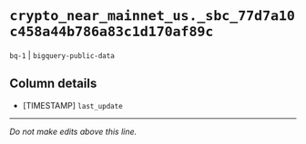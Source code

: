 # `crypto_near_mainnet_us._sbc_77d7a10c458a44b786a83c1d170af89c`
`bq-1` | `bigquery-public-data`

## Column details
* [TIMESTAMP] `last_update`

-------------------------------------------------------------------------------
*Do not make edits above this line.*
